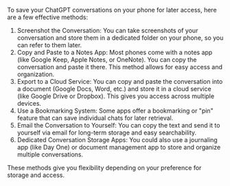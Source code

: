 To save your ChatGPT conversations on your phone for later access, here are a few effective methods:

1. Screenshot the Conversation: You can take screenshots of your conversation and store them in a dedicated folder on your phone, so you can refer to them later.
2. Copy and Paste to a Notes App: Most phones come with a notes app (like Google Keep, Apple Notes, or OneNote). You can copy the conversation and paste it there. This method allows for easy access and organization.
3. Export to a Cloud Service: You can copy and paste the conversation into a document (Google Docs, Word, etc.) and store it in a cloud service (like Google Drive or Dropbox). This gives you access across multiple devices.
4. Use a Bookmarking System: Some apps offer a bookmarking or "pin" feature that can save individual chats for later retrieval.
5. Email the Conversation to Yourself: You can copy the text and send it to yourself via email for long-term storage and easy searchability.
6. Dedicated Conversation Storage Apps: You could also use a journaling app (like Day One) or document management app to store and organize multiple conversations.

These methods give you flexibility depending on your preference for storage and access.
